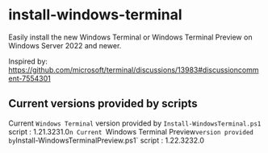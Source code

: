 # install-windows-terminal
Easily install the new Windows Terminal or Windows Terminal Preview on Windows Server 2022 and newer.

Inspired by: https://github.com/microsoft/terminal/discussions/13983#discussioncomment-7554301

## Current versions provided by scripts
Current `Windows Terminal` version provided by `Install-WindowsTerminal.ps1` script : 1.21.3231.0`n
Current `Windows Terminal Preview` version provided by `Install-WindowsTerminalPreview.ps1` script : 1.22.3232.0
